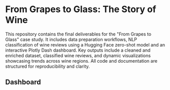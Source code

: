 # From Grapes to Glass: The Story of Wine

This repository contains the final deliverables for the "From Grapes to Glass" case study. It includes data preparation workflows, NLP classification of wine reviews using a Hugging Face zero-shot model and an interactive Plotly Dash dashboard. Key outputs include a cleaned and enriched dataset, classified wine reviews, and dynamic visualizations showcasing trends across wine regions. All code and documentation are structured for reproducibility and clarity.

## Dashboard



